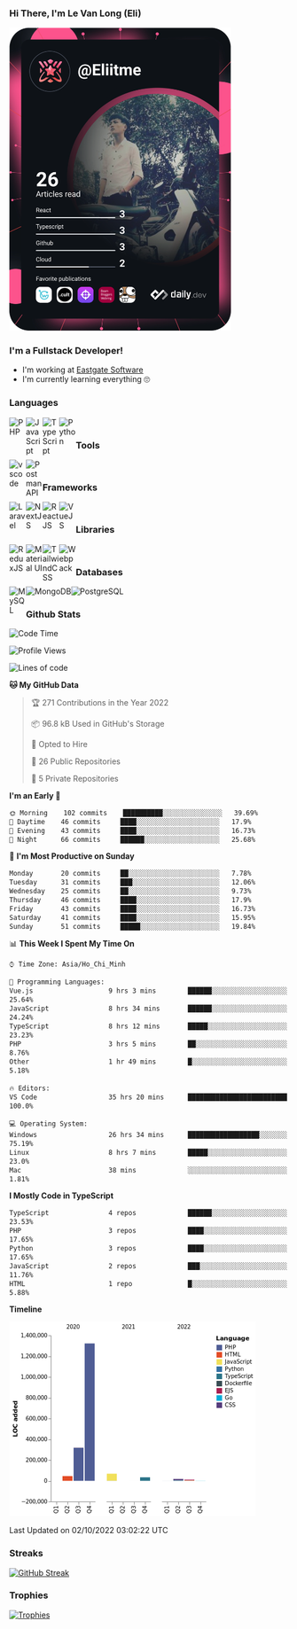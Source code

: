 ### Hi There, I'm Le Van Long (Eli)
<a href="https://profile.eliitme.xyz"><img src="https://github.com/Eliitme/Eliitme/blob/master/devcard.svg" width="400" alt="Long Le Van (Eli) 's Dev Card"/></a>

### I'm a Fullstack Developer!
- I'm working at [Eastgate Software](https://eastgate-software.com/)
- I'm currently learning everything 🙄

### Languages
<img align="left" alt="PHP" src="https://img.icons8.com/ios/344/php-logo.png" width="30px"/>
<img align="left" alt="JavaScript" src="https://img.icons8.com/ios/344/javascript--v1.png" width="30px"/>
<img align="left" alt="TypeScript" src="https://img.icons8.com/ios/344/typescript.png" width="30px" />
<img align="left" alt="Python" src="https://img.icons8.com/ios/344/python--v1.png" width="30px" />
<br />

### Tools
<img align="left" alt="vscode" src="https://img.icons8.com/ios/344/visual-studio.png" width="30px"/>
<img align="left" alt="Postman API" src="https://img.icons8.com/wired/344/postman-api.png" width="30px"/>
<br />

### Frameworks
<img align="left" alt="Laravel" src="https://img.icons8.com/ios/344/laravel.png" width="30px"/>
<img align="left" alt="NextJS" src="https://img.icons8.com/color/344/nextjs.png" width="30px" />
<img align="left" alt="ReactJS" src="https://img.icons8.com/ios/344/react-native--v1.png" width="30px" />
<img align="left" alt="VueJS" src="https://img.icons8.com/windows/344/vuejs.png" width="30px" />
<br />

### Libraries
<img align="left" alt="ReduxJS" src="https://img.icons8.com/ios/344/redux.png" width="30px"/>
<img align="left" alt="Material UI" src="https://img.icons8.com/color/344/material-ui.png" width="30px" />
<img align="left" alt="TailwindCSS" src="https://img.icons8.com/color/344/tailwindcss.png" width="30px" />
<img align="left" alt="Webpack" src="https://img.icons8.com/dusk/344/webpack.png" width="30px" />
<br />

### Databases
<img align="left" alt="MySQL" src="https://img.icons8.com/ios/344/mysql.png" width="30px"/>
<img align="left" alt="MongoDB" src="https://img.icons8.com/color/344/mongodb.png" height="30px" />
<img align="left" alt="PostgreSQL" src="https://img.icons8.com/ios/344/postgreesql.png" height="30px" />
<br />

### Github Stats
<!--START_SECTION:waka-->
![Code Time](http://img.shields.io/badge/Code%20Time-3%2C152%20hrs%2050%20mins-blue)

![Profile Views](http://img.shields.io/badge/Profile%20Views-159-blue)

![Lines of code](https://img.shields.io/badge/From%20Hello%20World%20I%27ve%20Written-2%20Million%20lines%20of%20code-blue)

**🐱 My GitHub Data** 

> 🏆 271 Contributions in the Year 2022
 > 
> 📦 96.8 kB Used in GitHub's Storage 
 > 
> 💼 Opted to Hire
 > 
> 📜 26 Public Repositories 
 > 
> 🔑 5 Private Repositories  
 > 
**I'm an Early 🐤** 

```text
🌞 Morning    102 commits    ██████████░░░░░░░░░░░░░░░   39.69% 
🌆 Daytime    46 commits     ████░░░░░░░░░░░░░░░░░░░░░   17.9% 
🌃 Evening    43 commits     ████░░░░░░░░░░░░░░░░░░░░░   16.73% 
🌙 Night      66 commits     ██████░░░░░░░░░░░░░░░░░░░   25.68%

```
📅 **I'm Most Productive on Sunday** 

```text
Monday       20 commits     ██░░░░░░░░░░░░░░░░░░░░░░░   7.78% 
Tuesday      31 commits     ███░░░░░░░░░░░░░░░░░░░░░░   12.06% 
Wednesday    25 commits     ██░░░░░░░░░░░░░░░░░░░░░░░   9.73% 
Thursday     46 commits     ████░░░░░░░░░░░░░░░░░░░░░   17.9% 
Friday       43 commits     ████░░░░░░░░░░░░░░░░░░░░░   16.73% 
Saturday     41 commits     ████░░░░░░░░░░░░░░░░░░░░░   15.95% 
Sunday       51 commits     █████░░░░░░░░░░░░░░░░░░░░   19.84%

```


📊 **This Week I Spent My Time On** 

```text
⌚︎ Time Zone: Asia/Ho_Chi_Minh

💬 Programming Languages: 
Vue.js                   9 hrs 3 mins        ██████░░░░░░░░░░░░░░░░░░░   25.64% 
JavaScript               8 hrs 34 mins       ██████░░░░░░░░░░░░░░░░░░░   24.24% 
TypeScript               8 hrs 12 mins       █████░░░░░░░░░░░░░░░░░░░░   23.23% 
PHP                      3 hrs 5 mins        ██░░░░░░░░░░░░░░░░░░░░░░░   8.76% 
Other                    1 hr 49 mins        █░░░░░░░░░░░░░░░░░░░░░░░░   5.18%

🔥 Editors: 
VS Code                  35 hrs 20 mins      █████████████████████████   100.0%

💻 Operating System: 
Windows                  26 hrs 34 mins      ██████████████████░░░░░░░   75.19% 
Linux                    8 hrs 7 mins        █████░░░░░░░░░░░░░░░░░░░░   23.0% 
Mac                      38 mins             ░░░░░░░░░░░░░░░░░░░░░░░░░   1.81%

```

**I Mostly Code in TypeScript** 

```text
TypeScript               4 repos             ██████░░░░░░░░░░░░░░░░░░░   23.53% 
PHP                      3 repos             ████░░░░░░░░░░░░░░░░░░░░░   17.65% 
Python                   3 repos             ████░░░░░░░░░░░░░░░░░░░░░   17.65% 
JavaScript               2 repos             ███░░░░░░░░░░░░░░░░░░░░░░   11.76% 
HTML                     1 repo              █░░░░░░░░░░░░░░░░░░░░░░░░   5.88%

```


**Timeline**

![Chart not found](https://raw.githubusercontent.com/Eliitme/Eliitme/master/charts/bar_graph.png) 


 Last Updated on 02/10/2022 03:02:22 UTC
<!--END_SECTION:waka-->

### Streaks
[![GitHub Streak](http://github-readme-streak-stats.herokuapp.com?user=Eliitme)](#Streaks)

### Trophies
[![Trophies](https://github-profile-trophy.vercel.app/?username=Eliitme&margin-w=10&theme=discord)](#Trophies)

